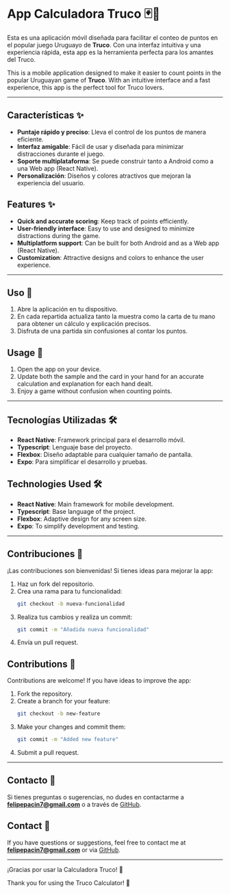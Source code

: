 # App Calculadora Truco 🃏📱

Esta es una aplicación móvil diseñada para facilitar el conteo de puntos en el popular juego Uruguayo de **Truco**. Con una interfaz intuitiva y una experiencia rápida, esta app es la herramienta perfecta para los amantes del Truco.

This is a mobile application designed to make it easier to count points in the popular Uruguayan game of **Truco**. With an intuitive interface and a fast experience, this app is the perfect tool for Truco lovers.

---

## Características ✨

- **Puntaje rápido y preciso**: Lleva el control de los puntos de manera eficiente.
- **Interfaz amigable**: Fácil de usar y diseñada para minimizar distracciones durante el juego.
- **Soporte multiplataforma**: Se puede construir tanto a Android como a una Web app (React Native).
- **Personalización**: Diseños y colores atractivos que mejoran la experiencia del usuario.

## Features ✨

- **Quick and accurate scoring**: Keep track of points efficiently.
- **User-friendly interface**: Easy to use and designed to minimize distractions during the game.
- **Multiplatform support**: Can be built for both Android and as a Web app (React Native).
- **Customization**: Attractive designs and colors to enhance the user experience.

---

## Uso 🔹️

1. Abre la aplicación en tu dispositivo.
2. En cada repartida actualiza tanto la muestra como la carta de tu mano para obtener un cálculo y explicación precisos.
3. Disfruta de una partida sin confusiones al contar los puntos.

## Usage 🔹️

1. Open the app on your device.
2. Update both the sample and the card in your hand for an accurate calculation and explanation for each hand dealt.
3. Enjoy a game without confusion when counting points.

---

## Tecnologías Utilizadas 🛠️

- **React Native**: Framework principal para el desarrollo móvil.
- **Typescript**: Lenguaje base del proyecto.
- **Flexbox**: Diseño adaptable para cualquier tamaño de pantalla.
- **Expo**: Para simplificar el desarrollo y pruebas.

## Technologies Used 🛠️

- **React Native**: Main framework for mobile development.
- **Typescript**: Base language of the project.
- **Flexbox**: Adaptive design for any screen size.
- **Expo**: To simplify development and testing.

---

## Contribuciones 🤝

¡Las contribuciones son bienvenidas! Si tienes ideas para mejorar la app:

1. Haz un fork del repositorio.
2. Crea una rama para tu funcionalidad:
   ```bash
   git checkout -b nueva-funcionalidad
   ```
3. Realiza tus cambios y realiza un commit:
   ```bash
   git commit -m "Añadida nueva funcionalidad"
   ```
4. Envía un pull request.

## Contributions 🤝

Contributions are welcome! If you have ideas to improve the app:

1. Fork the repository.
2. Create a branch for your feature:
   ```bash
   git checkout -b new-feature
   ```
3. Make your changes and commit them:
   ```bash
   git commit -m "Added new feature"
   ```
4. Submit a pull request.

---

## Contacto 📧

Si tienes preguntas o sugerencias, no dudes en contactarme a **felipepacin7@gmail.com** o a través de [GitHub](https://github.com/felipechak).

## Contact 📧

If you have questions or suggestions, feel free to contact me at **felipepacin7@gmail.com** or via [GitHub](https://github.com/felipechak).

---

¡Gracias por usar la Calculadora Truco! 🎉

Thank you for using the Truco Calculator! 🎉
